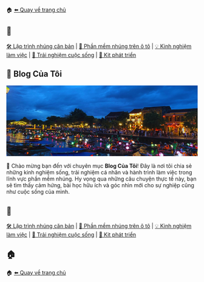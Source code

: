 🏠 [⬅️ Quay về trang chủ](/)

## 🔖
[🛠️ Lập trình nhúng căn bản](/embedded/) | [🚗 Phần mềm nhúng trên ô tô](/automotive/) | [💡 Kinh nghiệm làm việc](/blog/) | [🌱 Trải nghiệm cuộc sống](/blog/) | [🔌 Kit phát triển](/kits/)

## 📝 Blog Của Tôi

<p align="center">
  <img src="/blog/assets/Blog.png" alt="Blog/trải nghiệm cuộc sống" />
</p>

👋 Chào mừng bạn đến với chuyên mục **Blog Của Tôi**! Đây là nơi tôi chia sẻ những kinh nghiệm sống, trải nghiệm cá nhân và hành trình làm việc trong lĩnh vực phần mềm nhúng. Hy vọng qua những câu chuyện thực tế này, bạn sẽ tìm thấy cảm hứng, bài học hữu ích và góc nhìn mới cho sự nghiệp cũng như cuộc sống của mình.

## 🔖
[🛠️ Lập trình nhúng căn bản](/embedded/) | [🚗 Phần mềm nhúng trên ô tô](/automotive/) | [💡 Kinh nghiệm làm việc](/blog/) | [🌱 Trải nghiệm cuộc sống](/blog/) | [🔌 Kit phát triển](/kits/)

## 🏠
🏠 [⬅️ Quay về trang chủ](/)